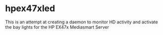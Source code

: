 # hpex47xled
This is an attempt at creating a daemon to monitor HD activity and activate the bay lights for the HP EX47x Mediasmart Server
